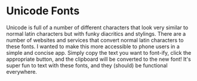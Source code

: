 # Unicode Fonts

Unicode is full of a number of different characters that look very similar to normal latin characters but with funky diacritics and stylings. 
There are a number of websites and services that convert normal latin characters to these fonts. I wanted to make this more accessible to 
phone users in a simple and concise app. Simply copy the text you want to font-ify, click the appropriate button, and the clipboard will be converted 
to the new font! It's super fun to text with these fonts, and they (should) be functional everywhere.